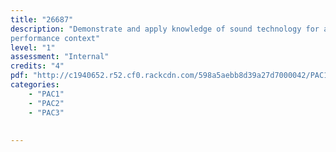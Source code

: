 ```yaml
---
title: "26687"
description: "Demonstrate and apply knowledge of sound technology for a
performance context"
level: "1"
assessment: "Internal"
credits: "4"
pdf: "http://c1940652.r52.cf0.rackcdn.com/598a5aebb8d39a27d7000042/PAC1-26687.pdf"
categories:
    - "PAC1"
    - "PAC2"
    - "PAC3"
    
    
---
```

